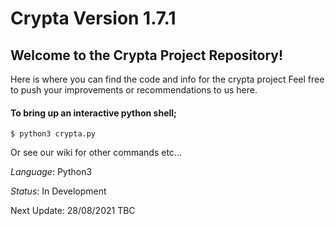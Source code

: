 # Crypta Version 1.7.1

## Welcome to the Crypta Project Repository!
Here is where you can find the code and info for the crypta project
Feel free to push your improvements or recommendations to us here.

#### To bring up an interactive python shell;
```
$ python3 crypta.py
```
Or see our wiki for other commands etc...

*Language*: Python3

*Status*: In Development

Next Update: 28/08/2021 TBC
